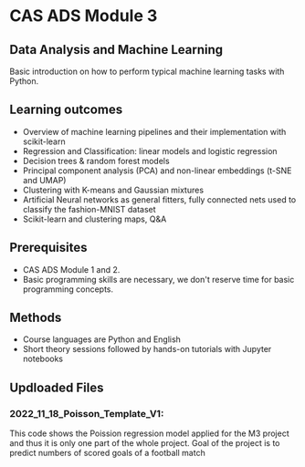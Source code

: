 
# CAS ADS Module 3

## Data Analysis and Machine Learning
Basic introduction on how to perform typical machine learning tasks with Python.

## Learning outcomes
- Overview of machine learning pipelines and their implementation with scikit-learn
- Regression and Classification: linear models and logistic regression
- Decision trees & random forest models
- Principal component analysis (PCA) and non-linear embeddings (t-SNE and UMAP)
- Clustering with K-means and Gaussian mixtures
- Artificial Neural networks as general fitters, fully connected nets used to classify the fashion-MNIST dataset
- Scikit-learn and clustering maps, Q&A

## Prerequisites
- CAS ADS Module 1 and 2.
- Basic programming skills are necessary, we don't reserve time for basic programming concepts.

## Methods
- Course languages are Python and English
- Short theory sessions followed by hands-on tutorials with Jupyter notebooks

## Updloaded Files
### 2022_11_18_Poisson_Template_V1:
This code shows the Poission regression model applied for the M3 project and thus it is only one part of the whole project. Goal of the project is to predict numbers of scored goals of a football match
